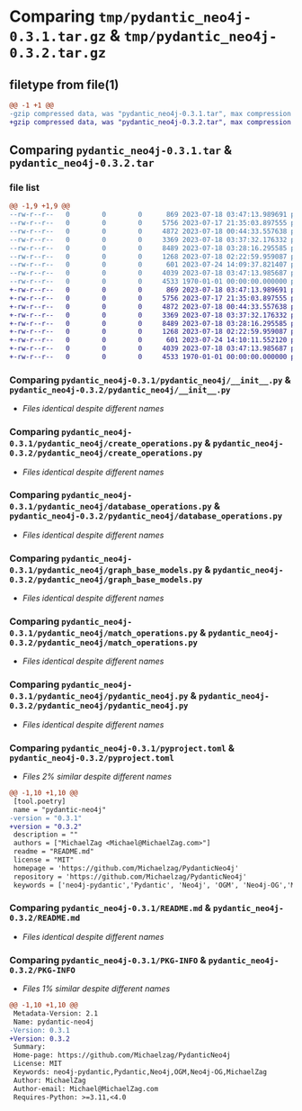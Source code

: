 # Comparing `tmp/pydantic_neo4j-0.3.1.tar.gz` & `tmp/pydantic_neo4j-0.3.2.tar.gz`

## filetype from file(1)

```diff
@@ -1 +1 @@
-gzip compressed data, was "pydantic_neo4j-0.3.1.tar", max compression
+gzip compressed data, was "pydantic_neo4j-0.3.2.tar", max compression
```

## Comparing `pydantic_neo4j-0.3.1.tar` & `pydantic_neo4j-0.3.2.tar`

### file list

```diff
@@ -1,9 +1,9 @@
--rw-r--r--   0        0        0      869 2023-07-18 03:47:13.989691 pydantic_neo4j-0.3.1/pydantic_neo4j/__init__.py
--rw-r--r--   0        0        0     5756 2023-07-17 21:35:03.897555 pydantic_neo4j-0.3.1/pydantic_neo4j/create_operations.py
--rw-r--r--   0        0        0     4872 2023-07-18 00:44:33.557638 pydantic_neo4j-0.3.1/pydantic_neo4j/database_operations.py
--rw-r--r--   0        0        0     3369 2023-07-18 03:37:32.176332 pydantic_neo4j-0.3.1/pydantic_neo4j/graph_base_models.py
--rw-r--r--   0        0        0     8489 2023-07-18 03:28:16.295585 pydantic_neo4j-0.3.1/pydantic_neo4j/match_operations.py
--rw-r--r--   0        0        0     1268 2023-07-18 02:22:59.959087 pydantic_neo4j-0.3.1/pydantic_neo4j/pydantic_neo4j.py
--rw-r--r--   0        0        0      601 2023-07-24 14:09:37.821407 pydantic_neo4j-0.3.1/pyproject.toml
--rw-r--r--   0        0        0     4039 2023-07-18 03:47:13.985687 pydantic_neo4j-0.3.1/README.md
--rw-r--r--   0        0        0     4533 1970-01-01 00:00:00.000000 pydantic_neo4j-0.3.1/PKG-INFO
+-rw-r--r--   0        0        0      869 2023-07-18 03:47:13.989691 pydantic_neo4j-0.3.2/pydantic_neo4j/__init__.py
+-rw-r--r--   0        0        0     5756 2023-07-17 21:35:03.897555 pydantic_neo4j-0.3.2/pydantic_neo4j/create_operations.py
+-rw-r--r--   0        0        0     4872 2023-07-18 00:44:33.557638 pydantic_neo4j-0.3.2/pydantic_neo4j/database_operations.py
+-rw-r--r--   0        0        0     3369 2023-07-18 03:37:32.176332 pydantic_neo4j-0.3.2/pydantic_neo4j/graph_base_models.py
+-rw-r--r--   0        0        0     8489 2023-07-18 03:28:16.295585 pydantic_neo4j-0.3.2/pydantic_neo4j/match_operations.py
+-rw-r--r--   0        0        0     1268 2023-07-18 02:22:59.959087 pydantic_neo4j-0.3.2/pydantic_neo4j/pydantic_neo4j.py
+-rw-r--r--   0        0        0      601 2023-07-24 14:10:11.552120 pydantic_neo4j-0.3.2/pyproject.toml
+-rw-r--r--   0        0        0     4039 2023-07-18 03:47:13.985687 pydantic_neo4j-0.3.2/README.md
+-rw-r--r--   0        0        0     4533 1970-01-01 00:00:00.000000 pydantic_neo4j-0.3.2/PKG-INFO
```

### Comparing `pydantic_neo4j-0.3.1/pydantic_neo4j/__init__.py` & `pydantic_neo4j-0.3.2/pydantic_neo4j/__init__.py`

 * *Files identical despite different names*

### Comparing `pydantic_neo4j-0.3.1/pydantic_neo4j/create_operations.py` & `pydantic_neo4j-0.3.2/pydantic_neo4j/create_operations.py`

 * *Files identical despite different names*

### Comparing `pydantic_neo4j-0.3.1/pydantic_neo4j/database_operations.py` & `pydantic_neo4j-0.3.2/pydantic_neo4j/database_operations.py`

 * *Files identical despite different names*

### Comparing `pydantic_neo4j-0.3.1/pydantic_neo4j/graph_base_models.py` & `pydantic_neo4j-0.3.2/pydantic_neo4j/graph_base_models.py`

 * *Files identical despite different names*

### Comparing `pydantic_neo4j-0.3.1/pydantic_neo4j/match_operations.py` & `pydantic_neo4j-0.3.2/pydantic_neo4j/match_operations.py`

 * *Files identical despite different names*

### Comparing `pydantic_neo4j-0.3.1/pydantic_neo4j/pydantic_neo4j.py` & `pydantic_neo4j-0.3.2/pydantic_neo4j/pydantic_neo4j.py`

 * *Files identical despite different names*

### Comparing `pydantic_neo4j-0.3.1/pyproject.toml` & `pydantic_neo4j-0.3.2/pyproject.toml`

 * *Files 2% similar despite different names*

```diff
@@ -1,10 +1,10 @@
 [tool.poetry]
 name = "pydantic-neo4j"
-version = "0.3.1"
+version = "0.3.2"
 description = ""
 authors = ["MichaelZag <Michael@MichaelZag.com>"]
 readme = "README.md"
 license = "MIT"
 homepage = 'https://github.com/Michaelzag/PydanticNeo4j'
 repository = 'https://github.com/Michaelzag/PydanticNeo4j'
 keywords = ['neo4j-pydantic','Pydantic', 'Neo4j', 'OGM', 'Neo4j-OG','MichaelZag']
```

### Comparing `pydantic_neo4j-0.3.1/README.md` & `pydantic_neo4j-0.3.2/README.md`

 * *Files identical despite different names*

### Comparing `pydantic_neo4j-0.3.1/PKG-INFO` & `pydantic_neo4j-0.3.2/PKG-INFO`

 * *Files 1% similar despite different names*

```diff
@@ -1,10 +1,10 @@
 Metadata-Version: 2.1
 Name: pydantic-neo4j
-Version: 0.3.1
+Version: 0.3.2
 Summary: 
 Home-page: https://github.com/Michaelzag/PydanticNeo4j
 License: MIT
 Keywords: neo4j-pydantic,Pydantic,Neo4j,OGM,Neo4j-OG,MichaelZag
 Author: MichaelZag
 Author-email: Michael@MichaelZag.com
 Requires-Python: >=3.11,<4.0
```


